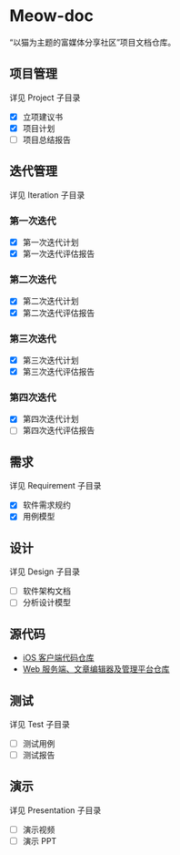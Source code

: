 # Meow-doc

“以猫为主题的富媒体分享社区”项目文档仓库。

## 项目管理

详见 Project 子目录

- [x] 立项建议书
- [x] 项目计划
- [ ] 项目总结报告

## 迭代管理

详见 Iteration 子目录

### 第一次迭代

- [x] 第一次迭代计划
- [x] 第一次迭代评估报告

### 第二次迭代

- [x] 第二次迭代计划
- [x] 第二次迭代评估报告

### 第三次迭代

- [x] 第三次迭代计划
- [x] 第三次迭代评估报告

### 第四次迭代

- [x] 第四次迭代计划
- [ ] 第四次迭代评估报告

## 需求

详见 Requirement 子目录

- [x] 软件需求规约
- [x] 用例模型

## 设计

详见 Design 子目录

- [ ] 软件架构文档
- [ ] 分析设计模型

## 源代码

- [iOS 客户端代码仓库](https://github.com/sjtu-meow/iOS)
- [Web 服务端、文章编辑器及管理平台仓库](https://github.com/sjtu-meow/web)

## 测试

详见 Test 子目录

- [ ] 测试用例
- [ ] 测试报告

## 演示

详见 Presentation 子目录

- [ ] 演示视频
- [ ] 演示 PPT

